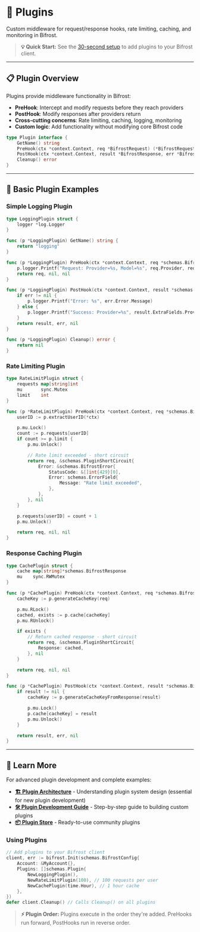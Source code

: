 # 🔌 Plugins

Custom middleware for request/response hooks, rate limiting, caching, and monitoring in Bifrost.

> **💡 Quick Start:** See the [30-second setup](../../quickstart/go-package.md) to add plugins to your Bifrost client.

---

## 📋 Plugin Overview

Plugins provide middleware functionality in Bifrost:

- **PreHook**: Intercept and modify requests before they reach providers
- **PostHook**: Modify responses after providers return
- **Cross-cutting concerns**: Rate limiting, caching, logging, monitoring
- **Custom logic**: Add functionality without modifying core Bifrost code

```go
type Plugin interface {
    GetName() string
    PreHook(ctx *context.Context, req *BifrostRequest) (*BifrostRequest, *PluginShortCircuit, error)
    PostHook(ctx *context.Context, result *BifrostResponse, err *BifrostError) (*BifrostResponse, *BifrostError, error)
    Cleanup() error
}
```

---

## 🚀 Basic Plugin Examples

### **Simple Logging Plugin**

```go
type LoggingPlugin struct {
    logger *log.Logger
}

func (p *LoggingPlugin) GetName() string {
    return "logging"
}

func (p *LoggingPlugin) PreHook(ctx *context.Context, req *schemas.BifrostRequest) (*schemas.BifrostRequest, *schemas.PluginShortCircuit, error) {
    p.logger.Printf("Request: Provider=%s, Model=%s", req.Provider, req.Model)
    return req, nil, nil
}

func (p *LoggingPlugin) PostHook(ctx *context.Context, result *schemas.BifrostResponse, err *schemas.BifrostError) (*schemas.BifrostResponse, *schemas.BifrostError, error) {
    if err != nil {
        p.logger.Printf("Error: %s", err.Error.Message)
    } else {
        p.logger.Printf("Success: Provider=%s", result.ExtraFields.Provider)
    }
    return result, err, nil
}

func (p *LoggingPlugin) Cleanup() error {
    return nil
}
```

### **Rate Limiting Plugin**

```go
type RateLimitPlugin struct {
    requests map[string]int
    mu       sync.Mutex
    limit    int
}

func (p *RateLimitPlugin) PreHook(ctx *context.Context, req *schemas.BifrostRequest) (*schemas.BifrostRequest, *schemas.PluginShortCircuit, error) {
    userID := p.extractUserID(*ctx)

    p.mu.Lock()
    count := p.requests[userID]
    if count >= p.limit {
        p.mu.Unlock()

        // Rate limit exceeded - short circuit
        return req, &schemas.PluginShortCircuit{
            Error: &schemas.BifrostError{
                StatusCode: &[]int{429}[0],
                Error: schemas.ErrorField{
                    Message: "Rate limit exceeded",
                },
            },
        }, nil
    }

    p.requests[userID] = count + 1
    p.mu.Unlock()

    return req, nil, nil
}
```

### **Response Caching Plugin**

```go
type CachePlugin struct {
    cache map[string]*schemas.BifrostResponse
    mu    sync.RWMutex
}

func (p *CachePlugin) PreHook(ctx *context.Context, req *schemas.BifrostRequest) (*schemas.BifrostRequest, *schemas.PluginShortCircuit, error) {
    cacheKey := p.generateCacheKey(req)

    p.mu.RLock()
    cached, exists := p.cache[cacheKey]
    p.mu.RUnlock()

    if exists {
        // Return cached response - short circuit
        return req, &schemas.PluginShortCircuit{
            Response: cached,
        }, nil
    }

    return req, nil, nil
}

func (p *CachePlugin) PostHook(ctx *context.Context, result *schemas.BifrostResponse, err *schemas.BifrostError) (*schemas.BifrostResponse, *schemas.BifrostError, error) {
    if result != nil {
        cacheKey := p.generateCacheKeyFromResponse(result)

        p.mu.Lock()
        p.cache[cacheKey] = result
        p.mu.Unlock()
    }

    return result, err, nil
}
```

---

## 📖 Learn More

For advanced plugin development and complete examples:

- **[🏗️ Plugin Architecture](../../architecture/README.md)** - Understanding plugin system design (essential for new plugin development)
- **[🛠️ Plugin Development Guide](../../contributing/README.md)** - Step-by-step guide to building custom plugins
- **[📦 Plugin Store](https://github.com/maximhq/bifrost/tree/main/plugins)** - Ready-to-use community plugins

### **Using Plugins**

```go
// Add plugins to your Bifrost client
client, err := bifrost.Init(schemas.BifrostConfig{
    Account: &MyAccount{},
    Plugins: []schemas.Plugin{
        NewLoggingPlugin(),
        NewRateLimitPlugin(100), // 100 requests per user
        NewCachePlugin(time.Hour), // 1 hour cache
    },
})
defer client.Cleanup() // Calls Cleanup() on all plugins
```

> **⚡ Plugin Order:** Plugins execute in the order they're added. PreHooks run forward, PostHooks run in reverse order.
